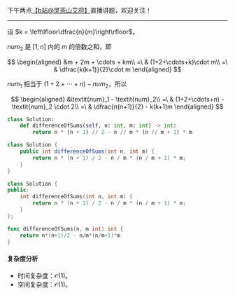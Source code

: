 下午两点[【b站@灵茶山艾府】](https://b23.tv/JMcHRRp)直播讲题，欢迎关注！

---

设 $k = \left\lfloor\dfrac{n}{m}\right\rfloor$。

$\textit{num}_2$ 是 $[1,n]$ 内的 $m$ 的倍数之和，即

$$
\begin{aligned}
&m + 2m + \cdots + km\\
=\ & (1+2+\cdots+k)\cdot m\\
=\ & \dfrac{k(k+1)}{2}\cdot m
\end{aligned}
$$

$\textit{num}_1$ 相当于 $(1+2+\cdots+n) - \textit{num}_2$，所以

$$
\begin{aligned}
&\textit{num}_1 - \textit{num}_2\\
=\ & (1+2+\cdots+n) - \textit{num}_2 \cdot 2\\
=\ & \dfrac{n(n+1)}{2} - k(k+1)m
\end{aligned}
$$

```py [sol-Python3]
class Solution:
    def differenceOfSums(self, n: int, m: int) -> int:
        return n * (n + 1) // 2 - n // m * (n // m + 1) * m
```

```java [sol-Java]
class Solution {
    public int differenceOfSums(int n, int m) {
        return n * (n + 1) / 2 - n / m * (n / m + 1) * m;
    }
}
```

```cpp [sol-C++]
class Solution {
public:
    int differenceOfSums(int n, int m) {
        return n * (n + 1) / 2 - n / m * (n / m + 1) * m;
    }
};
```

```go [sol-Go]
func differenceOfSums(n, m int) int {
	return n*(n+1)/2 - n/m*(n/m+1)*m
}
```

#### 复杂度分析

- 时间复杂度：$\mathcal{O}(1)$。
- 空间复杂度：$\mathcal{O}(1)$。
